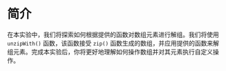 # 简介

在本实验中，我们将探索如何根据提供的函数对数组元素进行解组。我们将使用 `unzipWith()` 函数，该函数接受 `zip()` 函数生成的数组，并应用提供的函数来解组元素。完成本实验后，你将更好地理解如何操作数组并对其元素执行自定义操作。
